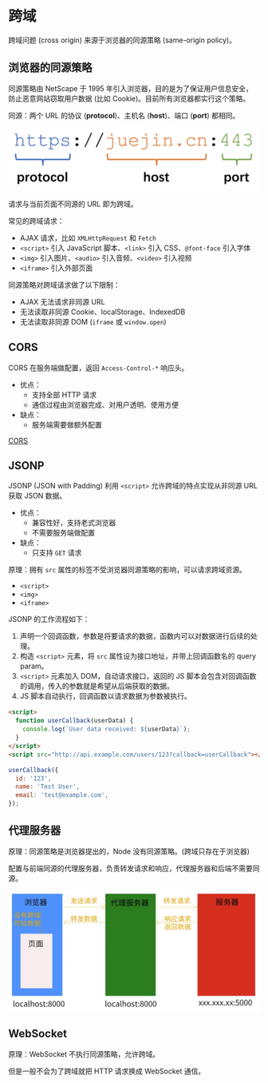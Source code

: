 # 跨域

跨域问题 (cross origin) 来源于浏览器的同源策略 (same-origin policy)。

## 浏览器的同源策略

同源策略由 NetScape 于 1995 年引入浏览器，目的是为了保证用户信息安全，防止恶意网站窃取用户数据 (比如 Cookie)。目前所有浏览器都实行这个策略。

同源：两个 URL 的协议 (**protocol**)、主机名 (**host**)、端口 (**port**) 都相同。

![](./assets/juejin.png)

请求与当前页面不同源的 URL 即为跨域。

常见的跨域请求：

- AJAX 请求，比如 `XMLHttpRequest` 和 `Fetch`
- `<script>` 引入 JavaScript 脚本、`<link>` 引入 CSS、`@font-face` 引入字体
- `<img>` 引入图片、`<audio>` 引入音频、`<video>` 引入视频
- `<iframe>` 引入外部页面

同源策略对跨域请求做了以下限制：

- AJAX 无法请求非同源 URL
- 无法读取非同源 Cookie、localStorage、IndexedDB
- 无法读取非同源 DOM (`iframe` 或 `window.open`)

## CORS

CORS 在服务端做配置，返回 `Access-Control-*` 响应头。

- 优点：
  - 支持全部 HTTP 请求
  - 通信过程由浏览器完成、对用户透明、使用方便
- 缺点：
  - 服务端需要做额外配置

[CORS](./cors.md)

## JSONP

JSONP (JSON with Padding) 利用 `<script>` 允许跨域的特点实现从非同源 URL 获取 JSON 数据。

- 优点：
  - 兼容性好，支持老式浏览器
  - 不需要服务端做配置
- 缺点：
  - 只支持 `GET` 请求

原理：拥有 `src` 属性的标签不受浏览器同源策略的影响，可以请求跨域资源。

- `<script>`
- `<img>`
- `<iframe>`

JSONP 的工作流程如下：

1. 声明一个回调函数，参数是将要请求的数据，函数内可以对数据进行后续的处理。
2. 构造 `<script>` 元素，将 `src` 属性设为接口地址，并带上回调函数名的 query param。
3. `<script>` 元素加入 DOM，自动请求接口，返回的 JS 脚本会包含对回调函数的调用，传入的参数就是希望从后端获取的数据。
4. JS 脚本自动执行，回调函数以请求数据为参数被执行。

```html
<script>
  function userCallback(userData) {
    console.log(`User data received: ${userData}`);
  }
</script>
<script src="http://api.example.com/users/123?callback=userCallback"></script>
```

```js
userCallback({
  id: '123',
  name: 'Test User',
  email: 'test@example.com',
});
```

## 代理服务器

原理：同源策略是浏览器提出的，Node 没有同源策略。(跨域只存在于浏览器)

配置与前端同源的代理服务器，负责转发请求和响应，代理服务器和后端不需要同源。

![](assets/cross-origin-proxy.png)

## WebSocket

原理：WebSocket 不执行同源策略，允许跨域。

但是一般不会为了跨域就把 HTTP 请求换成 WebSocket 通信。
